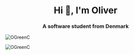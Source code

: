 <h1 align="center">Hi 👋, I'm Oliver</h1>
<h3 align="center">A software student from Denmark</h3>

<p align="left"> <img src="https://komarev.com/ghpvc/?username=OGreenC&label=Profile%20views&color=0e75b6&style=flat" alt="OGreenC" /> </p>

<p><img align="center" src="https://github-readme-stats.vercel.app/api?username=OGreenC&show_icons=true&locale=en&count_private=true" alt="OGreenC" /></p>
